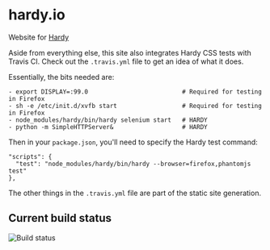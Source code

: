 hardy.io
===

Website for [Hardy](https://github.com/thingsinjars/GhostStory/tree/webdriver)

Aside from everything else, this site also integrates Hardy CSS tests with Travis CI. Check out the `.travis.yml` file to get an idea of what it does.

Essentially, the bits needed are:

    - export DISPLAY=:99.0                          # Required for testing in Firefox
    - sh -e /etc/init.d/xvfb start                  # Required for testing in Firefox
    - node_modules/hardy/bin/hardy selenium start   # HARDY
    - python -m SimpleHTTPServer&                   # HARDY

Then in your `package.json`, you'll need to specify the Hardy test command:

    "scripts": {
      "test": "node_modules/hardy/bin/hardy --browser=firefox,phantomjs test"
    },
    
The other things in the `.travis.yml` file are part of the static site generation.

Current build status
---

![Build status](https://api.travis-ci.org/thingsinjars/hardy.io.png)
